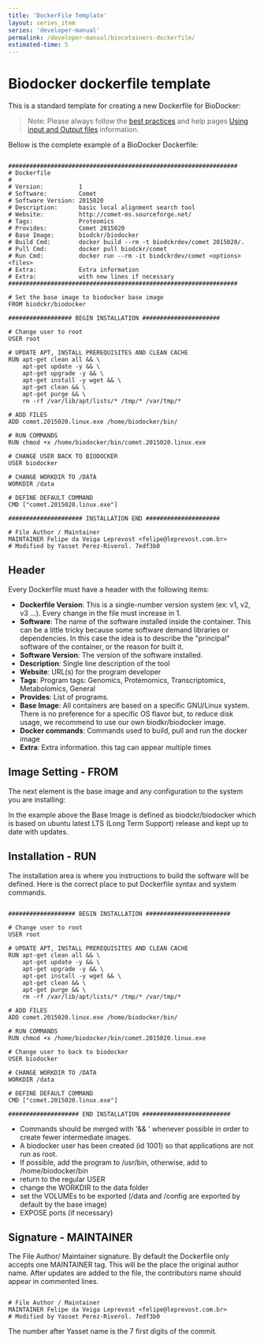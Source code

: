 ```yaml
---
title: 'DockerFile Template'
layout: series_item
series: 'developer-manual'
permalink: /developer-manual/biocotainers-dockerfile/
estimated-time: 5
---
```


# Biodocker dockerfile template

This is a standard template for creating a new Dockerfile for BioDocker:

> Note: Please always follow the [best practices](/developer-manual/biocotainers-dockerfile/) and help pages [Using input and Output files](/101/biocontainers-input-output/) information.

Bellow is the complete example of a BioDocker Dockerfile:

~~~

#################################################################
# Dockerfile
#
# Version:          1
# Software:         Comet
# Software Version: 2015020
# Description:      basic local alignment search tool
# Website:          http://comet-ms.sourceforge.net/
# Tags:             Proteomics
# Provides:         Comet 2015020
# Base Image:       biodckr/biodocker
# Build Cmd:        docker build --rm -t biodckrdev/comet 2015020/.
# Pull Cmd:         docker pull biodckr/comet
# Run Cmd:          docker run --rm -it biodckrdev/comet <options> <files>
# Extra:            Extra information
# Extra:            with new lines if necessary
#################################################################

# Set the base image to biodocker base image
FROM biodckr/biodocker

################## BEGIN INSTALLATION ######################

# Change user to root
USER root

# UPDATE APT, INSTALL PREREQUISITES AND CLEAN CACHE
RUN apt-get clean all && \
    apt-get update -y && \
    apt-get upgrade -y && \
    apt-get install -y wget && \
    apt-get clean && \
    apt-get purge && \
    rm -rf /var/lib/apt/lists/* /tmp/* /var/tmp/*

# ADD FILES
ADD comet.2015020.linux.exe /home/biodocker/bin/

# RUN COMMANDS
RUN chmod +x /home/biodocker/bin/comet.2015020.linux.exe

# CHANGE USER BACK TO BIODOCKER
USER biodocker

# CHANGE WORKDIR TO /DATA
WORKDIR /data

# DEFINE DEFAULT COMMAND
CMD ["comet.2015020.linux.exe"]

##################### INSTALLATION END #####################

# File Author / Maintainer
MAINTAINER Felipe da Veiga Leprevost <felipe@leprevost.com.br>
# Modified by Yasset Perez-Riverol. 7edf3b0
~~~

## Header

Every Dockerfile must have a header with the following items:

- **Dockerfile Version**: This is a single-number version system (ex: v1, v2, v3 ...). Every change in the file must increase in 1.
- **Software**: The name of the software installed inside the container. This can be a little tricky because some software demand libraries or dependencies. In this case the idea is to describe the "principal" software of the container, or the reason for built it.
- **Software Version**: The version of the software installed.
- **Description**: Single line description of the tool
- **Website**: URL(s) for the program developer
- **Tags**: Program tags: Genomics, Protemomics, Transcriptomics, Metabolomics, General
- **Provides**: List of programs.
- **Base Image**: All containers are based on a specific GNU/Linux system. There is no preference for a specific OS flavor but, to reduce disk usage, we recommend to use our own biodkr/biodocker image.
- **Docker commands**: Commands used to build, pull and run the docker image
- **Extra**: Extra information. this tag can appear multiple times

## Image Setting - FROM

The next element is the base image and any configuration to the system you are installing:

In the example above the Base Image is defined as biodckr/biodocker which is based on ubuntu latest LTS (Long Term Support) release and kept up to date with updates.

## Installation - RUN

The installation area is where you instructions to build the software will be defined. Here is the correct place to put Dockerfile syntax and system commands.

~~~

################### BEGIN INSTALLATION ########################

# Change user to root
USER root

# UPDATE APT, INSTALL PREREQUISITES AND CLEAN CACHE
RUN apt-get clean all && \
    apt-get update -y && \
    apt-get upgrade -y && \
    apt-get install -y wget && \
    apt-get clean && \
    apt-get purge && \
    rm -rf /var/lib/apt/lists/* /tmp/* /var/tmp/*

# ADD FILES
ADD comet.2015020.linux.exe /home/biodocker/bin/

# RUN COMMANDS
RUN chmod +x /home/biodocker/bin/comet.2015020.linux.exe

# Change user to back to biodocker
USER biodocker

# CHANGE WORKDIR TO /DATA
WORKDIR /data

# DEFINE DEFAULT COMMAND
CMD ["comet.2015020.linux.exe"]

#################### END INSTALLATION #########################

~~~

- Commands should be merged with '&& \' whenever possible in order to create fewer intermediate images.
- A biodocker user has been created (id 1001) so that applications are not run as root.
- If possible, add the program to /usr/bin, otherwise, add to /home/biodocker/bin
- return to the regular USER
- change the WORKDIR to the data folder
- set the VOLUMEs to be exported (/data and /config are exported by default by the base image)
- EXPOSE ports (if necessary)


## Signature - MAINTAINER

The File Author/ Maintainer signature. By default the Dockerfile only accepts one MAINTAINER tag. This will be the place the original author name. After updates are added to the file, the contributors name should appear in commented lines.

~~~

# File Author / Maintainer
MAINTAINER Felipe da Veiga Leprevost <felipe@leprevost.com.br>
# Modified by Yasset Perez-Riverol. 7edf3b0

~~~

The number after Yasset name is the 7 first digits of the commit.